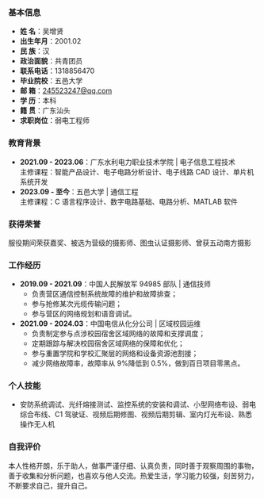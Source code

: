 ### 基本信息
- **姓 名**：吴增贤
- **出生年月**：2001.02 
- **民 族**：汉 
- **政治面貌**：共青团员
- **联系电话**：1318856470 
- **毕业院校**：五邑大学 
- **邮 箱**：245523247@qq.com 
- **学 历**：本科 
- **籍 贯**：广东汕头 
- **求职岗位**：弱电工程师 

### 教育背景
- **2021.09 - 2023.06**：广东水利电力职业技术学院 | 电子信息工程技术  
  主修课程：智能产品设计、电子电路分析设计、电子线路 CAD 设计、单片机系统开发  
- **2023.09 - 至今**：五邑大学 | 通信工程  
  主修课程：C 语言程序设计、数字电路基础、电路分析、MATLAB 软件  

### 获得荣誉
服役期间荣获嘉奖、被选为营级的摄影师、图虫认证摄影师、曾获五动南方摄影  

### 工作经历
- **2019.09 - 2021.09**：中国人民解放军 94985 部队 | 通信技师  
  - 负责营区通信控制系统故障的维护和故障排查；  
  - 参与抢修某次光缆传输问题；  
  - 参与营区的网络规划和语音调试。  
- **2021.09 - 2024.03**：中国电信从化分公司 | 区域校园运维  
  - 负责制定参与点涉校园宿舍区域网络的故障和支撑调度；  
  - 定期跟踪与解决校园宿舍区域网络的保障和优化；  
  - 参与重置学院和学校汇聚层的网络和设备资源池割接；  
  - 减少网络故障率，故障率从 9%降低到 0.5%，做到百日项目零黑点。  

### 个人技能
- 安防系统调试、光纤熔接测试、监控系统的安装和调试、小型网络布设、弱电综合布线、C1 驾驶证、视频后期修图、视频后期剪辑、室内灯光布设、熟悉操作无人机  

### 自我评价
本人性格开朗，乐于助人，做事严谨仔细、认真负责，同时善于观察周围的事物，善于收集和分析问题，也喜欢与他人交流。热爱生活，学习能力较强，刻苦努力，不断要求自己，提升自己。 